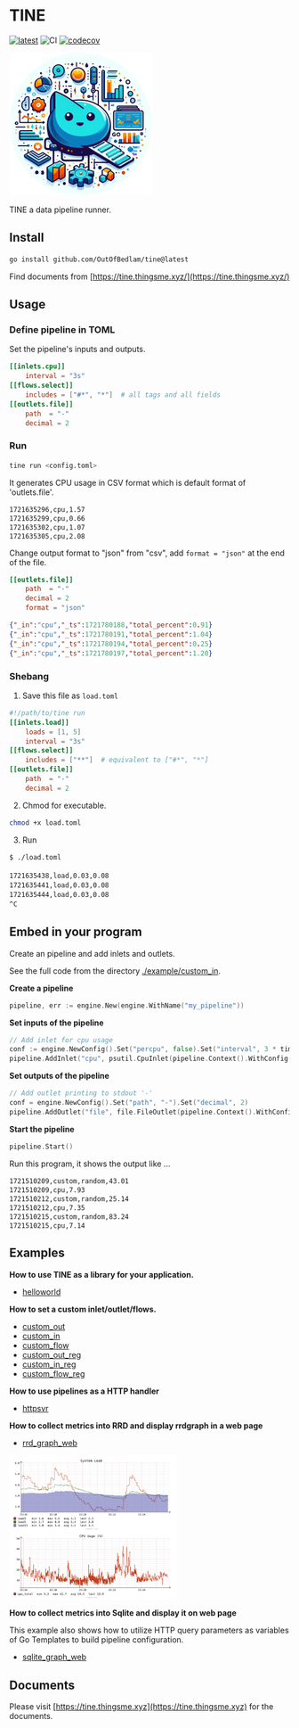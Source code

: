 # TINE

[![latest](https://img.shields.io/github/v/release/OutOfBedlam/tine?sort=semver)](https://github.com/OutOfBedlam/tine/releases)
![CI](https://github.com/OutOfBedlam/tine/actions/workflows/ci.yml/badge.svg)
[![codecov](https://codecov.io/gh/OutOfBedlam/tine/graph/badge.svg?token=5XSG9M9P8E)](https://codecov.io/gh/OutOfBedlam/tine)


![TINE is not ETL](./docs/images/tine-drop-circlex256.png)

TINE a data pipeline runner.

## Install

```bash
go install github.com/OutOfBedlam/tine@latest
```

Find documents from [https://tine.thingsme.xyz/](https://tine.thingsme.xyz/)

## Usage

### Define pipeline in TOML

Set the pipeline's inputs and outputs.

```toml
[[inlets.cpu]]
    interval = "3s"
[[flows.select]]
    includes = ["#*", "*"]  # all tags and all fields
[[outlets.file]]
    path  = "-"
    decimal = 2
```

### Run

```bash
tine run <config.toml>
```

It generates CPU usage in CSV format which is default format of 'outlets.file'.

```
1721635296,cpu,1.57
1721635299,cpu,0.66
1721635302,cpu,1.07
1721635305,cpu,2.08
```

Change output format to "json" from "csv", add `format = "json"` at the end of the file.

```toml
[[outlets.file]]
    path  = "-"
    decimal = 2
    format = "json"
```

```json
{"_in":"cpu","_ts":1721780188,"total_percent":0.91}
{"_in":"cpu","_ts":1721780191,"total_percent":1.04}
{"_in":"cpu","_ts":1721780194,"total_percent":0.25}
{"_in":"cpu","_ts":1721780197,"total_percent":1.20}
```

### Shebang

1. Save this file as `load.toml`

```toml
#!/path/to/tine run
[[inlets.load]]
    loads = [1, 5]
    interval = "3s"
[[flows.select]]
    includes = ["**"]  # equivalent to ["#*", "*"]
[[outlets.file]]
    path  = "-"
    decimal = 2
```

2. Chmod for executable.

```sh
chmod +x load.toml
```

3. Run

```sh
$ ./load.toml

1721635438,load,0.03,0.08
1721635441,load,0.03,0.08
1721635444,load,0.03,0.08
^C
```

## Embed in your program

Create an pipeline and add inlets and outlets.

See the full code from the directory [./example/custom_in](./example/custom_in/custom_in.go).

**Create a pipeline**

```go
pipeline, err := engine.New(engine.WithName("my_pipeline"))
```

**Set inputs of the pipeline**

```go
// Add inlet for cpu usage
conf := engine.NewConfig().Set("percpu", false).Set("interval", 3 * time.Second)
pipeline.AddInlet("cpu", psutil.CpuInlet(pipeline.Context().WithConfig(conf)))
```

**Set outputs of the pipeline**

```go
// Add outlet printing to stdout '-'
conf = engine.NewConfig().Set("path", "-").Set("decimal", 2)
pipeline.AddOutlet("file", file.FileOutlet(pipeline.Context().WithConfig(conf)))
```

**Start the pipeline**

```go
pipeline.Start()
```

Run this program, it shows the output like ...

```
1721510209,custom,random,43.01
1721510209,cpu,7.93
1721510212,custom,random,25.14
1721510212,cpu,7.35
1721510215,custom,random,83.24
1721510215,cpu,7.14
```

## Examples

**How to use TINE as a library for your application.**

- [helloworld](./example/helloworld/helloworld.go)

**How to set a custom inlet/outlet/flows.**

- [custom_out](./example/custom_out/custom_out.go)
- [custom_in](./example/custom_in/custom_in.go)
- [custom_flow](./example/custom_flow/custom_flow.go)
- [custom_out_reg](./example/custom_out_reg/custom_out_reg.go)
- [custom_in_reg](./example/custom_in_reg/custom_in_reg.go)
- [custom_flow_reg](./example/custom_flow_reg/custom_flow_reg.go)

**How to use pipelines as a HTTP handler**

- [httpsvr](./example/httpsvr/httpsvr.go)


**How to collect metrics into RRD and display rrdgraph in a web page**

- [rrd_graph_web](./example/rrd_graph_web/rrd_graph_web.go)

<img src="./example/rrd_graph_web/rrd_graph_web.png" alt="image" width="300" height="auto">

**How to collect metrics into Sqlite and display it on web page**

This example also shows how to utilize HTTP query parameters 
as variables of Go Templates to build pipeline configuration.

- [sqlite_graph_web](./example/sqlite_graph_web/sqlite_graph_web.go)

## Documents

Please visit [https://tine.thingsme.xyz](https://tine.thingsme.xyz) for the documents.
